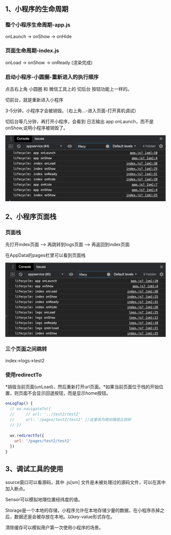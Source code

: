## 1、小程序的生命周期

### 整个小程序生命周期-app.js

onLaunch -> onShow -> onHide

### 页面生命周期-index.js

onLoad -> onShow -> onReady (渲染完成)

### 启动小程序-小圆圈-重新进入的执行顺序

点击右上角 小圆圈 和 微信工具上的 切后台 按钮功能上一样的。

切前台，就是重新进入小程序

3-5分钟，小程序才会被销毁。（右上角...-进入页面-打开真机调试）

切后台等几分钟，再打开小程序，会看到 日志输出 app onLaunch，而不是 onShow,说明小程序被销毁了。

![1](../../3-小程序页面生命周期与调试/doc/img/1.png)



## 2、小程序页面栈

### 页面栈

先打开index页面 --> 再跳转到logs页面  --> 再返回到index页面

在AppData的pages栏里可以看到页面栈

 ![2](img/2.png)



### 三个页面之间跳转

index->logs->test2



### 使用redirectTo

*销毁当前页面(unLoad)，然后重新打开url页面。*如果当前页面位于栈的开始位置，则页面不会显示回退按钮，而是显示home按钮。

```javascript
onLogTap() {
  // wx.navigateTo({
  //     // url: '../test2/test2'
  //     url: '/pages/test2/test2' //这里改为绝对路径比较好
  // })

  wx.redirectTo({
    url: '/pages/test2/test2' 
  })
}
```

## 3、调试工具的使用

source窗口可以看源码，其中 .js[sm] 文件是未被处理过的源码文件，可以在其中加入断点。

Sensor可以模拟地理位置经纬度的值。

Storage是一个本地的存储，小程序允许在本地存储少量的数据，在小程序杀掉之后，数据还是会被存放在本地。以key-value形式存在。

清除缓存可以模拟用户第一次使用小程序的场景。
